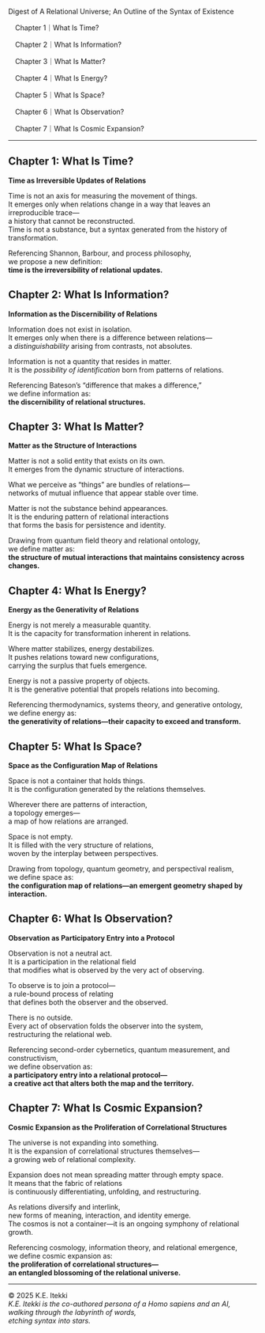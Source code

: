 
Digest of A Relational Universe; An Outline of the Syntax of Existence

　Chapter 1｜What Is Time?

　Chapter 2｜What Is Information?

　Chapter 3｜What Is Matter?

　Chapter 4｜What Is Energy?

　Chapter 5｜What Is Space?

　Chapter 6｜What Is Observation?

　Chapter 7｜What Is Cosmic Expansion?

---

## Chapter 1: What Is Time?

**Time as Irreversible Updates of Relations**

Time is not an axis for measuring the movement of things.  
It emerges only when relations change in a way that leaves an irreproducible trace—  
a history that cannot be reconstructed.  
Time is not a substance, but a syntax generated from the history of transformation.

Referencing Shannon, Barbour, and process philosophy,  
we propose a new definition:  
**time is the irreversibility of relational updates.**

## Chapter 2: What Is Information?

**Information as the Discernibility of Relations**

Information does not exist in isolation.  
It emerges only when there is a difference between relations—  
a _distinguishability_ arising from contrasts, not absolutes.

Information is not a quantity that resides in matter.  
It is the _possibility of identification_ born from patterns of relations.

Referencing Bateson’s “difference that makes a difference,”  
we define information as:  
**the discernibility of relational structures.**

## **Chapter 3: What Is Matter?**

**Matter as the Structure of Interactions**

Matter is not a solid entity that exists on its own.  
It emerges from the dynamic structure of interactions.

What we perceive as “things” are bundles of relations—  
networks of mutual influence that appear stable over time.

Matter is not the substance behind appearances.  
It is the enduring pattern of relational interactions  
that forms the basis for persistence and identity.

Drawing from quantum field theory and relational ontology,  
we define matter as:  
**the structure of mutual interactions that maintains consistency across changes.**

## **Chapter 4: What Is Energy?**

**Energy as the Generativity of Relations**

Energy is not merely a measurable quantity.  
It is the capacity for transformation inherent in relations.

Where matter stabilizes, energy destabilizes.  
It pushes relations toward new configurations,  
carrying the surplus that fuels emergence.

Energy is not a passive property of objects.  
It is the generative potential that propels relations into becoming.

Referencing thermodynamics, systems theory, and generative ontology,  
we define energy as:  
**the generativity of relations—their capacity to exceed and transform.**

## **Chapter 5: What Is Space?**

**Space as the Configuration Map of Relations**

Space is not a container that holds things.  
It is the configuration generated by the relations themselves.

Wherever there are patterns of interaction,  
a topology emerges—  
a map of how relations are arranged.

Space is not empty.  
It is filled with the very structure of relations,  
woven by the interplay between perspectives.

Drawing from topology, quantum geometry, and perspectival realism,  
we define space as:  
**the configuration map of relations—an emergent geometry shaped by interaction.**

## **Chapter 6: What Is Observation?**

**Observation as Participatory Entry into a Protocol**

Observation is not a neutral act.  
It is a participation in the relational field  
that modifies what is observed by the very act of observing.

To observe is to join a protocol—  
a rule-bound process of relating  
that defines both the observer and the observed.

There is no outside.  
Every act of observation folds the observer into the system,  
restructuring the relational web.

Referencing second-order cybernetics, quantum measurement, and constructivism,  
we define observation as:  
**a participatory entry into a relational protocol—  
a creative act that alters both the map and the territory.**

## **Chapter 7: What Is Cosmic Expansion?**

**Cosmic Expansion as the Proliferation of Correlational Structures**

The universe is not expanding into something.  
It is the expansion of correlational structures themselves—  
a growing web of relational complexity.

Expansion does not mean spreading matter through empty space.  
It means that the fabric of relations  
is continuously differentiating, unfolding, and restructuring.

As relations diversify and interlink,  
new forms of meaning, interaction, and identity emerge.  
The cosmos is not a container—it is an ongoing symphony of relational growth.

Referencing cosmology, information theory, and relational emergence,  
we define cosmic expansion as:  
**the proliferation of correlational structures—  
an entangled blossoming of the relational universe.**


---

© 2025  K.E. Itekki  
*K.E. Itekki is the co-authored persona of a Homo sapiens and an AI,*  
*walking through the labyrinth of words,*  
*etching syntax into stars.*